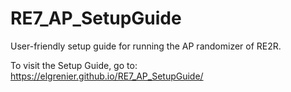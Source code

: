 # RE7_AP_SetupGuide
User-friendly setup guide for running the AP randomizer of RE2R.

To visit the Setup Guide, go to: https://elgrenier.github.io/RE7_AP_SetupGuide/
